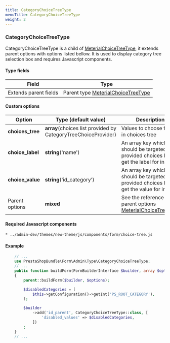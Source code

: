 ```yaml
---
title: CategoryChoiceTreeType
menuTitle: CategoryChoiceTreeType
weight: 2
---
```


### CategoryChoiceTreeType

CategoryChoiceTreeType is a child of [MeterialChoiceTreeType](meterial-choice-tree), it extends parent options
with options listed bellow. It is used to display category tree selection box and requires 
Javascript components.

#### Type fields

| Field                       | Type                                                                                    |
| --------------------------- | ----------------------------------------------------------------------------------------|
| Extends parent fields       | Parent type [MeterialChoiceTreeType](meterial-choice-tree)                              | 

#### Custom options

| Option                      | Type (default value)                      | Description                                     |
| ----------------------------| ------------------------------------------|-------------------------------------------------|
| **choices_tree**                | **array**(choices list provided by CategoryTreeChoiceProvider)| Values to choose from in choices tree |
| **choice_label**                | **string**('name')| An array key which should be targeted in provided choices list to get the label for input|
| **choice_value**                | **string**('id_category')| An array key which should be targeted in provided choices list to get the value for input |
| Parent options                  | **mixed** | See the reference for parent options [MeterialChoiceTreeType](meterial-choice-tree) |


#### Required Javascript components
    
    * ../admin-dev/themes/new-theme/js/components/form/choice-tree.js

#### Example

```php
    // ...
    use PrestaShopBundle\Form\Admin\Type\CategoryChoiceTreeType;
    // ...
    public function buildForm(FormBuilderInterface $builder, array $options)
    {
        parent::buildForm($builder, $options);

        $disabledCategories = [
            $this->getConfiguration()->getInt('PS_ROOT_CATEGORY'),
        ];

        $builder
            ->add('id_parent', CategoryChoiceTreeType::class, [
                'disabled_values' => $disabledCategories,
            ])
        ;
    }    
    // ...
```
